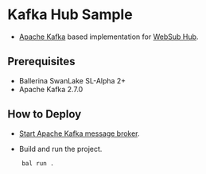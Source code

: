 # Kafka Hub Sample #

* [Apache Kafka](https://kafka.apache.org/) based implementation for [WebSub Hub](https://www.w3.org/TR/websub/#hub).

## Prerequisites ##

* Ballerina SwanLake SL-Alpha 2+
* Apache Kafka 2.7.0

## How to Deploy ##

* [Start Apache Kafka message broker](./Kafka-Startup-Guide.md).

* Build and run the project.

```bash
    bal run .
```

